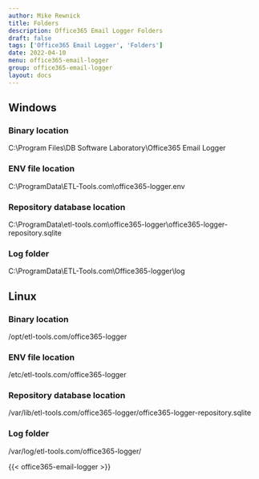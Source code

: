 ```yaml
---
author: Mike Rewnick
title: Folders
description: Office365 Email Logger Folders
draft: false
tags: ['Office365 Email Logger', 'Folders']
date: 2022-04-10
menu: office365-email-logger
group: office365-email-logger
layout: docs
---
```


## Windows

### Binary location

C:\Program Files\DB Software Laboratory\Office365 Email Logger

### ENV file location

C:\ProgramData\ETL-Tools.com\office365-logger\.env

### Repository database location

C:\ProgramData\etl-tools.com\office365-logger\office365-logger-repository.sqlite

### Log folder

C:\ProgramData\ETL-Tools.com\Office365-logger\log

## Linux

### Binary location

/opt/etl-tools.com/office365-logger

### ENV file location

/etc/etl-tools.com/office365-logger

### Repository database location

/var/lib/etl-tools.com/office365-logger/office365-logger-repository.sqlite

### Log folder

/var/log/etl-tools.com/office365-logger/

{{< office365-email-logger >}}
